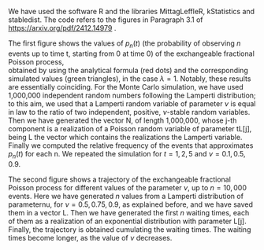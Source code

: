  We have used the software R and the libraries MittagLeffleR, kStatistics and stabledist. The code refers to the figures in Paragraph 3.1 of https://arxiv.org/pdf/2412.14979 .
 
 The first figure shows the values of $p_n(t)$ (the probability of observing $n$ events up to time t, starting from 0 at time 0) of the exchangeable fractional Poisson process,  
 obtained by using the analytical formula (red dots) and the corresponding simulated values (green triangles), in the case $\lambda = 1$.
 Notably, these results are essentially coinciding. For the Monte Carlo simulation, we have used 1,000,000 independent random numbers following the Lamperti distribution;
 to this aim, we used that a Lamperti random variable of parameter $\nu$ is equal in law to the ratio of two independent, positive, 
 $\nu$-stable random variables. Then we have generated the vector N, of length 1,000,000, whose j-th component 
 is a realization of a Poisson random variable of parameter tL[j], being L the vector which contains the realizations the Lamperti variable. 
 Finally we computed the relative frequency of the events that approximates  $p_n(t)$ for each n. 
 We repeated the simulation for $t = 1,2,5$ and $\nu = 0.1, 0.5, 0.9$.

The second figure shows a trajectory of the exchangeable fractional Poisson process for different values of the parameter $\nu$, up to $n = 10,000$ events. 
Here we have generated $n$ values from a Lamperti distribution of parameternu, for $\nu = 0.5, 0.75, 0.9$, as explained before, and we have saved them in a vector L. 
Then we have generated the first $n$ waiting times, each of them as a realization of an exponential distribution with parameter L[j].
Finally, the trajectory is obtained cumulating the waiting times. The waiting times become longer, as the value of $\nu$ decreases.

